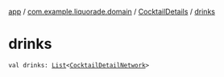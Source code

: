 [app](../../index.md) / [com.example.liquorade.domain](../index.md) / [CocktailDetails](index.md) / [drinks](./drinks.md)

# drinks

`val drinks: `[`List`](https://kotlinlang.org/api/latest/jvm/stdlib/kotlin.collections/-list/index.html)`<`[`CocktailDetailNetwork`](../-cocktail-detail-network/index.md)`>`